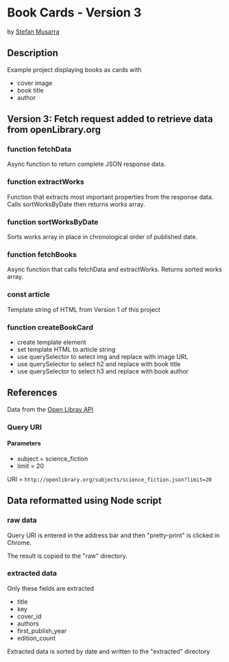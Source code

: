 # Book Cards - Version 3

by [Stefan Musarra](https://github.com/stefanzero/book-card-3)

## Description

Example project displaying books as cards with

- cover image
- book title
- author

## Version 3: Fetch request added to retrieve data from openLibrary.org

### function fetchData

Async function to return complete JSON response data.

### function extractWorks

Function that extracts most important properties from the response data.
Calls sortWorksByDate then returns works array.

### function sortWorksByDate

Sorts works array in place in chronological order of published date.

### function fetchBooks

Async function that calls fetchData and extractWorks.
Returns sorted works array.

### const article

Template string of HTML from Version 1 of this project

### function createBookCard

- create template element
- set template HTML to article string
- use querySelector to select img and replace with image URL
- use querySelector to select h2 and replace with book title
- use querySelector to select h3 and replace with book author

## References

Data from the [Open Libray API](https://openlibrary.org/developers/api)

### Query URI

#### Parameters

- subject = science_fiction
- limit = 20

URI = `http://openlibrary.org/subjects/science_fiction.json?limit=20`

## Data reformatted using Node script

### raw data

Query URI is entered in the address bar and then "pretty-print" is clicked in Chrome.

The result is copied to the "raw" directory.

### extracted data

Only these fields are extracted

- title
- key
- cover_id
- authors
- first_publish_year
- edition_count

Extracted data is sorted by date and written to the "extracted" directory
